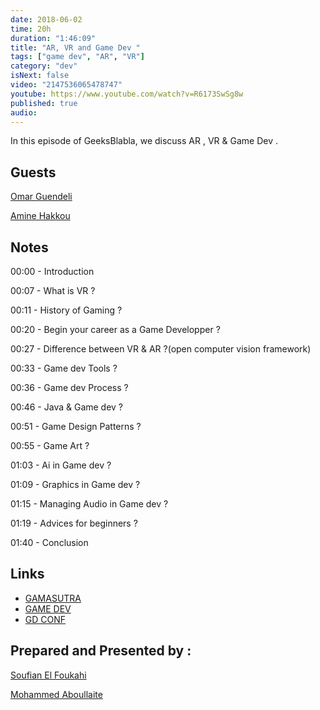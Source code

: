 ```yaml
---
date: 2018-06-02
time: 20h
duration: "1:46:09"
title: "AR, VR and Game Dev "
tags: ["game dev", "AR", "VR"]
category: "dev"
isNext: false
video: "2147536065478747"
youtube: https://www.youtube.com/watch?v=R6173SwSg8w
published: true
audio:
---
```


In this episode of GeeksBlabla, we discuss AR , VR & Game Dev .

## Guests

[Omar Guendeli](https://guendeliomar.com)

[Amine Hakkou](https://www.hakkou.me/)

## Notes

00:00 - Introduction

00:07 - What is VR ?

00:11 - History of Gaming ?

00:20 - Begin your career as a Game Developper ?

00:27 - Difference between VR & AR ?(open computer vision framework)

00:33 - Game dev Tools ?

00:36 - Game dev Process ?

00:46 - Java & Game dev ?

00:51 - Game Design Patterns ?

00:55 - Game Art ?

01:03 - Ai in Game dev ?

01:09 - Graphics in Game dev ?

01:15 - Managing Audio in Game dev ?

01:19 - Advices for beginners ?

01:40 - Conclusion

## Links

- [GAMASUTRA](https://www.gamasutra.com/)
- [GAME DEV](https://gamedev.net/)
- [GD CONF](https://gdconf.com/)

## Prepared and Presented by :

[Soufian El Foukahi](https://twitter.com/soufianelf/)

[Mohammed Aboullaite](http://aboullaite.me/)
